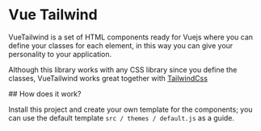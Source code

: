 # Vue Tailwind

VueTailwind is a set of HTML components ready for Vuejs where you can define your classes for each element, in this way you can give your personality to your application.

Although this library works with any CSS library since you define the classes, VueTailwind works great together with [TailwindCss](https://tailwindcss.com)

## How does it work?

Install this project and create your own template for the components; you can use the default template `src / themes / default.js` as a guide.

